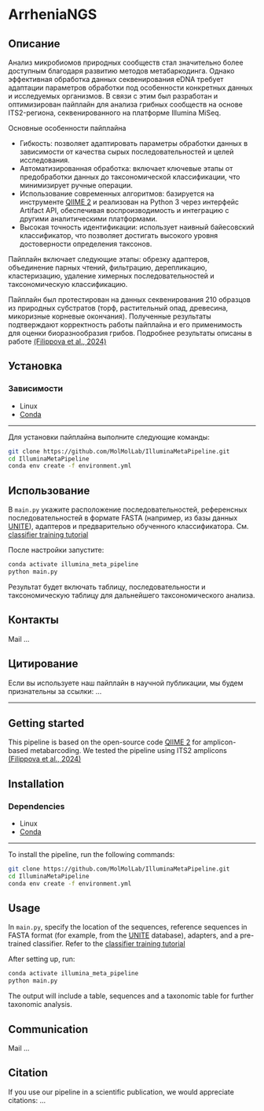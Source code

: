 # ArrheniaNGS

## Описание

Анализ микробиомов природных сообществ стал значительно более доступным благодаря развитию методов метабаркодинга. Однако эффективная обработка данных секвенирования eDNA требует адаптации параметров обработки под особенности конкретных данных и исследуемых организмов. В связи с этим был разработан и оптимизирован пайплайн для анализа грибных сообществ на основе ITS2-региона, секвенированного на платформе Illumina MiSeq.

Основные особенности пайплайна

* Гибкость: позволяет адаптировать параметры обработки данных в зависимости от качества сырых последовательностей и целей исследования.
* Автоматизированная обработка: включает ключевые этапы от предобработки данных до таксономической классификации, что минимизирует ручные операции.
* Использование современных алгоритмов: базируется на инструменте [QIIME 2](https://qiime2.org/) и реализован на Python 3 через интерфейс Artifact API, обеспечивая воспроизводимость и интеграцию с другими аналитическими платформами.
* Высокая точность идентификации: использует наивный байесовский классификатор, что позволяет достигать высокого уровня достоверности определения таксонов.

Пайплайн включает следующие этапы: обрезку адаптеров, объединение парных чтений, фильтрацию, дерепликацию, кластеризацию, удаление химерных последовательностей и таксономическую классификацию.

Пайплайн был протестирован на данных секвенирования 210 образцов из природных субстратов (торф, растительный опад, древесина, микоризные корневые окончания). Полученные результаты подтверждают корректность работы пайплайна и его применимость для оценки биоразнообразия грибов. Подробнее результаты описаны в работе [(Filippova et al., 2024)](https://bdj.pensoft.net/article/119851/)

## Установка
### Зависимости
- Linux
- [Conda](https://docs.conda.io/projects/conda/en/latest/user-guide/install/index.html)
------------

Для установки пайплайна выполните следующие команды:
```bash
git clone https://github.com/MolMolLab/IlluminaMetaPipeline.git
cd IlluminaMetaPipeline
conda env create -f environment.yml
```

## Использование

В `main.py` укажите расположение последовательностей, референсных последовательностей в формате FASTA (например, из базы данных [UNITE](https://unite.ut.ee/repository.php)), адаптеров и предварительно обученного классификатора. См. [classifier training tutorial](https://docs.qiime2.org/2024.10/tutorials/feature-classifier/)

После настройки запустите:
```bash
conda activate illumina_meta_pipeline
python main.py
```

Результат будет включать таблицу, последовательности и таксономическую таблицу для дальнейшего таксономического анализа.

## Контакты

Mail ...

## Цитирование

Если вы используете наш пайплайн в научной публикации, мы будем признательны за ссылки: ...

---------------
## Getting started

This pipeline is based on the open-source code [QIIME 2](https://qiime2.org/) for amplicon-based metabarcoding. We tested the pipeline using ITS2 amplicons [(Filippova et al., 2024)](https://bdj.pensoft.net/article/119851/)

## Installation
### Dependencies
- Linux
- [Conda](https://docs.conda.io/projects/conda/en/latest/user-guide/install/index.html)
------------

To install the pipeline, run the following commands:
```bash
git clone https://github.com/MolMolLab/IlluminaMetaPipeline.git
cd IlluminaMetaPipeline
conda env create -f environment.yml
```

## Usage

In `main.py`, specify the location of the sequences, reference sequences in FASTA format (for example, from the [UNITE](https://unite.ut.ee/repository.php) database), adapters, and a pre-trained classifier. Refer to the [classifier training tutorial](https://docs.qiime2.org/2024.10/tutorials/feature-classifier/)

After setting up, run:
```bash
conda activate illumina_meta_pipeline
python main.py
```

The output will include a table, sequences and a taxonomic table for further taxonomic analysis.

## Communication

Mail ...

## Citation

If you use our pipeline in a scientific publication, we would appreciate citations: ...

